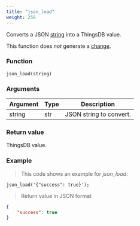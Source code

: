 ```yaml
---
title: "json_load"
weight: 256
---
```


Converts a JSON [string](../../data-types/str) into a ThingsDB value.

This function does *not* generate a [change](../../overview/changes).

### Function

`json_load(string)`

### Arguments

Argument | Type | Description
-------- | ---- | -----------
string | str | JSON string to convert.

### Return value

ThingsDB value.

### Example

> This code shows an example for *json_load*:

```thingsdb,json_response
json_load('{"success": true}');
```

> Return value in JSON format

```json
{
    "success": true
}
```
